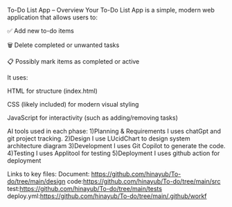 To-Do List App – Overview
Your To-Do List App is a simple, modern web application that allows users to:

✅ Add new to-do items

🗑️ Delete completed or unwanted tasks

📋 Possibly mark items as completed or active

It uses:

HTML for structure (index.html)

CSS (likely included) for modern visual styling

JavaScript for interactivity (such as adding/removing tasks)

AI tools used in each phase:
1)Planning & Requirements
    I uses chatGpt and git project tracking.
2)Design
    I use LUcidChart to design system architecture diagram
3)Development
    I uses Git Copilot to generate the code.
4)Testing
    I uses Applitool for testing
5)Deployment
    I uses github action for deployment

Links to key files:
      Document: https://github.com/hinayub/To-do/tree/main/design
      code:https://github.com/hinayub/To-do/tree/main/src
      test:https://github.com/hinayub/To-do/tree/main/tests
      deploy.yml:https://github.com/hinayub/To-do/tree/main/.github/workf
